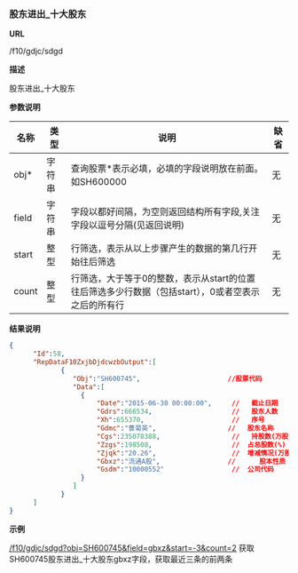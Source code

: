 
### 股东进出_十大股东

**URL**

/f10/gdjc/sdgd

**描述**

股东进出_十大股东

**参数说明**

|名称|类型|说明|缺省|
| -------- | -------- | -------- | -------- |
|obj\*|字符串|查询股票\*表示必填，必填的字段说明放在前面。如SH600000|无|
|field|字符串|字段以都好间隔，为空则返回结构所有字段,关注字段以逗号分隔(见返回说明)|无|
|start|整型|行筛选，表示从以上步骤产生的数据的第几行开始往后筛选|无|
|count|整型|行筛选，大于等于0的整数，表示从start的位置往后筛选多少行数据（包括start），0或者空表示之后的所有行|无|


**结果说明**

```json
{
      "Id":58,
      "RepDataF10ZxjbDjdcwzbOutput":[
             {			
				"Obj":"SH600745",                      //股票代码
				"Data":[
				  {
					  "Date":"2015-06-30 00:00:00",     // 	 截止日期
					  "Gdrs":666534,                    //   股东人数
					  "Xh":655370,                      //   序号
					  "Gdmc":"曹菊英",                  //   股东名称
					  "Cgs":235078388,                  //   持股数(万股) 
					  "Zzgs":198508,                    //  占总股数(%)
					  "Zjqk":"20.26",                   // 	增减情况(万股) 
					  "Gbxz":"流通A股",                 // 	 股本性质 
					  "Gsdm":"10000552"                 // 	公司代码
				  }
				]
             }
      ]
}

```

**示例**

[/f10/gdjc/sdgd?obj=SH600745&field=gbxz&start=-3&count=2]($APIHOST$/f10/gdjc/sdgd?obj=SH600745&field=gbxz&start=-3&count=2)
获取SH600745股东进出_十大股东gbxz字段，获取最近三条的前两条
